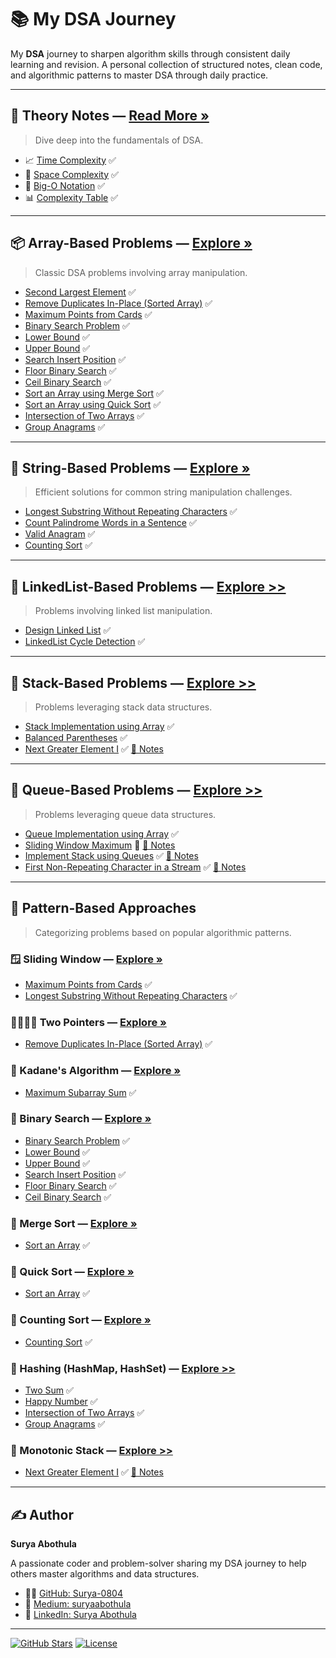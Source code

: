 # 📚 My DSA Journey

My **DSA** journey to sharpen algorithm skills through consistent daily learning and revision.
A personal collection of structured notes, clean code, and algorithmic patterns to master DSA through daily practice.

<!-- ## 📜 Table of Contents

- [Theory Notes](#theory-notes)
- [Array-Based Problems](#array-based-problems)
- [String-Based Problems](#string-based-problems)
- [LinkedList-Based Problems](#linkedlist-based-problems)
- [Stack-Based Problems](#stack-based-problems)
- [Queue-Based Problems](#queue-based-problems)
- [Pattern-Based Approaches](#pattern-based-approaches)
- [Author](#author) -->

---

## 📘 Theory Notes — [Read More »](./0-Theory/Readme.md)

> Dive deep into the fundamentals of DSA.

- 📈 [Time Complexity](./0-Theory/01-time-complexity.md) ✅
- 🧠 [Space Complexity](./0-Theory/02-space-complexity.md) ✅
- 🧮 [Big-O Notation](./0-Theory/03-big-o-notation.md) ✅
- 📊 [Complexity Table](./0-Theory/04-complexity-table.md) ✅

---

## 📦 Array-Based Problems — [Explore »](./1-Array/Readme.md)

> Classic DSA problems involving array manipulation.

- [Second Largest Element](./1-Array/SecondLargestElement.java) ✅
- [Remove Duplicates In-Place (Sorted Array)](./1-Array/RemoveDuplicatesFromSortedArray.java) ✅
- [Maximum Points from Cards](./1-Array/MaximumPoints.java) ✅
- [Binary Search Problem](./1-Array/BinarySearchProblem.java) ✅
- [Lower Bound](./1-Array/LowerBound.java) ✅
- [Upper Bound](./1-Array/UpperBound.java) ✅
- [Search Insert Position](./1-Array/SearchInsertPosition.java) ✅
- [Floor Binary Search](./1-Array/FloorBS.java) ✅
- [Ceil Binary Search](./1-Array/CeilBS.java) ✅
- [Sort an Array using Merge Sort](./1-Array/MergeSortRecursive.java) ✅
- [Sort an Array using Quick Sort](./1-Array/QuickSortRecursive.java) ✅
- [Intersection of Two Arrays](./1-Array/IntersectionOfTwoArrays.java) ✅
- [Group Anagrams](./1-Array/GroupAnagrams.java) ✅

---

## 🧵 String-Based Problems — [Explore »](./2-String/Readme.md)

> Efficient solutions for common string manipulation challenges.

- [Longest Substring Without Repeating Characters](./2-String/LongestSubstring.java) ✅
- [Count Palindrome Words in a Sentence](./2-String/CountPalindromes.java) ✅
- [Valid Anagram](./2-String/Anagram.java) ✅
- [Counting Sort](./2-String/CountingSort.java) ✅

---

## 🔗 LinkedList-Based Problems — [Explore >>](./4-LinkedList/Readme.md)

> Problems involving linked list manipulation.

- [Design Linked List](./4-LinkedList/DesignLinkedList.java) ✅
- [LinkedList Cycle Detection](./4-LinkedList/LinkedListCycle.java) ✅

---

## 🔗 Stack-Based Problems — [Explore >>](./5-Stack-Queue/StackReadme.md)

> Problems leveraging stack data structures.

- [Stack Implementation using Array](./5-Stack-Queue/StackImplementationUsingArray.java) ✅
- [Balanced Parentheses](./5-Stack-Queue/BalancedParentheses.java) ✅
- [Next Greater Element I](./5-Stack-Queue/NextGreaterElement1.java) ✅ [📝 Notes](./5-Stack-Queue/NextGreaterElement1.md)

---

## 🔗 Queue-Based Problems — [Explore >>](./5-Stack-Queue/QueueReadme.md)

> Problems leveraging queue data structures.

- [Queue Implementation using Array](./5-Stack-Queue/QueueImplementationUsingArray.java) ✅
- [Sliding Window Maximum](./5-Stack-Queue/SlidingWindowMaximum.java) 🚧 [📝 Notes](./5-Stack-Queue/SlidingWindowMaximum.md)
- [Implement Stack using Queues](./5-Stack-Queue/StackUsingQueues.java) ✅ [📝 Notes](./5-Stack-Queue/StackUsingQueues.md)
- [First Non-Repeating Character in a Stream](./5-Stack-Queue/FirstNonRepeatingCharacter.java) ✅ [📝 Notes](./5-Stack-Queue/FirstNonRepeatingCharacter.md)

---

## 🔁 Pattern-Based Approaches

> Categorizing problems based on popular algorithmic patterns.

### 🪟 Sliding Window — [Explore »](./Patterns/01-SlidingWindow/notes.md)

- [Maximum Points from Cards](./Patterns/01-SlidingWindow/MaximumPoints.java) ✅
- [Longest Substring Without Repeating Characters](./Patterns/01-SlidingWindow/LongestSubstring.java) ✅

### 🧍‍♂️🧍‍♀️ Two Pointers — [Explore »](./Patterns/01-TwoPointers/Readme.md)

- [Remove Duplicates In-Place (Sorted Array)](./Patterns/02-TwoPointers/RemoveDuplicatesFromSortedArray.java) ✅

### 🔄 Kadane's Algorithm — [Explore »](./Patterns/2-Kadane/notes.md)

- [Maximum Subarray Sum](./Patterns/03-Kadane/MaximumSubarraySum.java) ✅

### 🔄 Binary Search — [Explore »](./Patterns/3-BinarySearch/notes.md)

- [Binary Search Problem](./Patterns/04-BinarySearch/BinarySearchProblem.java) ✅
- [Lower Bound](./Patterns/04-BinarySearch/LowerBound.java) ✅
- [Upper Bound](./Patterns/04-BinarySearch/UpperBound.java) ✅
- [Search Insert Position](./Patterns/04-BinarySearch/SearchInsertPosition.java) ✅
- [Floor Binary Search](./Patterns/04-BinarySearch/FloorBS.java) ✅
- [Ceil Binary Search](./Patterns/04-BinarySearch/CeilBS.java) ✅

### 🔄 Merge Sort — [Explore »](./Patterns/4-MergeSort/notes.md)

- [Sort an Array](./Patterns/05-MergeSort/MergeSortRecursive.java) ✅

### 🔄 Quick Sort — [Explore »](./Patterns/5-QuickSort/notes.md)

- [Sort an Array](./Patterns/06-QuickSort/QuickSortRecursive.java) ✅

### 🔄 Counting Sort — [Explore »](./Patterns/6-CountingSort/notes.md)

- [Counting Sort](./Patterns/07-CountingSort/CountingSort.java) ✅

### 🔄 Hashing (HashMap, HashSet) — [Explore >>](./Patterns/7-Hashing/notes.md)

- [Two Sum](./Patterns/08-Hashing/TwoSum.java) ✅
- [Happy Number](./Patterns/08-Hashing/HappyNumber.java) ✅
- [Intersection of Two Arrays](./Patterns/08-Hashing/IntersectionOfTwoArrays.java) ✅
- [Group Anagrams](./Patterns/08-Hashing/GroupAnagrams.java) ✅

### 🔄 Monotonic Stack — [Explore >>](./Patterns/09-MonotonicStack/notes.md)

- [Next Greater Element I](./Patterns/09-MonotonicStack/NextGreaterElement1.java) ✅ [📝 Notes](./Patterns/09-MonotonicStack/NextGreaterElement1.md)

---

## ✍️ Author

**Surya Abothula**

A passionate coder and problem-solver sharing my DSA journey to help others master algorithms and data structures.

- 🧑‍💻 [GitHub: Surya-0804](https://github.com/Surya-0804)
- 📝 [Medium: suryaabothula](https://medium.com/@surya.abothula)
- 💼 [LinkedIn: Surya Abothula](https://www.linkedin.com/in/suryaabothula)

---

[![GitHub Stars](https://img.shields.io/github/stars/Surya-0804/My-DSA-Journey?label=Star%20this%20repo&style=social)](https://github.com/Surya-0804/My-DSA-Journey)
[![License](https://img.shields.io/badge/License-MIT-blue.svg)](./LICENSE)
